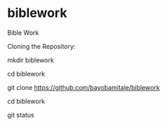 # biblework
Bible Work


Cloning the Repository: 

mkdir biblework

cd biblework

git clone https://github.com/bayobamitale/biblework

cd biblework

git status

